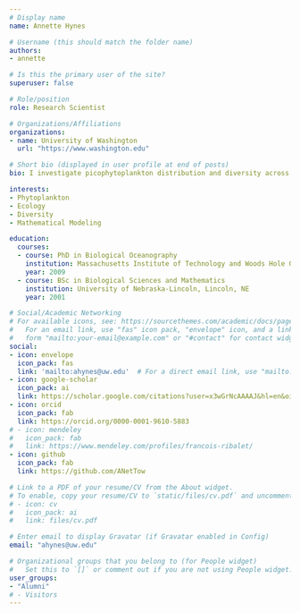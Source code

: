 ```yaml
---
# Display name
name: Annette Hynes

# Username (this should match the folder name)
authors:
- annette

# Is this the primary user of the site?
superuser: false

# Role/position
role: Research Scientist

# Organizations/Affiliations
organizations:
- name: University of Washington
  url: "https://www.washington.edu"

# Short bio (displayed in user profile at end of posts)
bio: I investigate picophytoplankton distribution and diversity across physical gradients using the SeaFlow underway flow cytometer.

interests:
- Phytoplankton
- Ecology
- Diversity
- Mathematical Modeling

education:
  courses:
  - course: PhD in Biological Oceanography
    institution: Massachusetts Institute of Technology and Woods Hole Oceanographic Institution, Cambridge, MA
    year: 2009
  - course: BSc in Biological Sciences and Mathematics
    institution: University of Nebraska-Lincoln, Lincoln, NE
    year: 2001

# Social/Academic Networking
# For available icons, see: https://sourcethemes.com/academic/docs/page-builder/#icons
#   For an email link, use "fas" icon pack, "envelope" icon, and a link in the
#   form "mailto:your-email@example.com" or "#contact" for contact widget.
social:
- icon: envelope
  icon_pack: fas
  link: 'mailto:ahynes@uw.edu'  # For a direct email link, use "mailto:test@example.org".
- icon: google-scholar
  icon_pack: ai
  link: https://scholar.google.com/citations?user=x3wGrNcAAAAJ&hl=en&oi=ao
- icon: orcid
  icon_pack: fab
  link: https://orcid.org/0000-0001-9610-5883
# - icon: mendeley
#   icon_pack: fab
#   link: https://www.mendeley.com/profiles/francois-ribalet/  
- icon: github
  icon_pack: fab
  link: https://github.com/ANetTow  

# Link to a PDF of your resume/CV from the About widget.
# To enable, copy your resume/CV to `static/files/cv.pdf` and uncomment the lines below.
# - icon: cv
#   icon_pack: ai
#   link: files/cv.pdf

# Enter email to display Gravatar (if Gravatar enabled in Config)
email: "ahynes@uw.edu"

# Organizational groups that you belong to (for People widget)
#   Set this to `[]` or comment out if you are not using People widget.
user_groups:
- "Alumni"
# - Visitors
---
```

